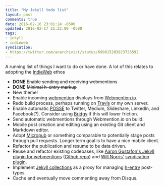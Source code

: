```yaml
---
title: "My Jekyll todo list"
layout: post
comments: true
date: 2016-02-16 23:01:24 -0500
updated: 2016-02-17 21:22:00 -0500
tags:
- jekyll
- indieweb
syndication:
- https://twitter.com/anarchivist/status/699815203823726592
---
```


A running list of things I want to do or have done. A lot of this relates to adopting the [IndieWeb](https://indiewebcamp.com/) ethos

* **DONE** ~~Enable sending and receiving webmentions~~
* **DONE** ~~Minimal h-entry markup~~
* New theme!
* Enable incoming [webmention](https://indiewebcamp.com/webmention) displays from [Webmention.io](https://webmention.io/).
* Redo build process, perhaps running on [Travis](http://travis-ci.com/) or my own server.
* Enable automatic <abbr title="Publish on my Own Site, Syndicate Everywhere">[POSSE](https://indiewebcamp.com/POSSE)</abbr> to Twitter, Medium, Slideshare, LinkedIn, and Facebook(?). Consider using [Bridgy](https://brid.gy/about) if this will lower friction.
* Send automatic webmentions through Webmention.io on build.
* Mobile post creation and editing using an existing Git client and Markdown editor.
* Adopt [Micropub](https://indiewebcamp.com/micropub) or something comparable to potentially stage posts through pull requests. Longer term goal is to have a nice mobile client.
* Refactor the publication and resume to be data driven.
* Reuse and refactor existing codebases, like [Aaron Gustafon's Jekyll plugin for webmentions](https://www.aaron-gustafson.com/notebook/enabling-webmentions-in-jekyll/) ([Github repo](github.com/aarongustafson/jekyll-webmention_io)) and [Will Norris'](http://willnorris.com/) [syndication plugin](https://github.com/willnorris/willnorris.com/blob/master/src/_plugins/syndication.rb).
* Implement [Jekyll collections](http://jekyllrb.com/docs/collections/) as a proxy for managing [h-entry](http://indiewebcamp.com/h-entry) post-types.
* Cache and eventually move commenting away from Disqus.
